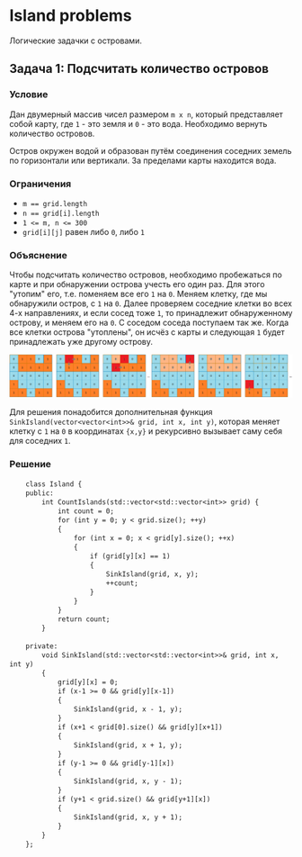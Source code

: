 # Island problems

Логические задачки с островами.

## Задача 1: Подсчитать количество островов

### Условие

Дан двумерный массив чисел размером ```m x n```, который представляет собой карту, где ```1``` - это земля и ```0``` - это вода. Необходимо вернуть количество островов.

Остров окружен водой и образован путём соединения соседних земель по горизонтали или вертикали. За пределами карты находится вода.

### Ограничения

  + ```m == grid.length```
  + ```n == grid[i].length```
  + ```1 <= m, n <= 300```
  + ```grid[i][j]``` равен либо ```0```, либо ```1```
  
### Объяснение

Чтобы подсчитать количество островов, необходимо пробежаться по карте и при обнаружении острова учесть его один раз. Для этого "утопим" его, т.е. поменяем все его ```1``` на ```0```. Меняем клетку, где мы обнаружили остров, с ```1``` на ```0```. Далее проверяем соседние клетки во всех 4-х направлениях, и если сосед тоже ```1```, то принадлежит обнаруженному острову, и меняем его на ```0```. С соседом соседа поступаем так же. Когда все клетки острова "утоплены", он исчёз с карты и следующая ```1``` будет принадлежать уже другому острову.

![alt text](https://github.com/fediukov/island_problems/blob/main/images/problem_no_1.png "Example")

Для решения понадобится дополнительная функция ```SinkIsland(vector<vector<int>>& grid, int x, int y)```, которая меняет клетку с ```1``` на ```0``` в координатах ```{x,y}``` и рекурсивно вызывает саму себя для соседних ```1```.

### Решение

```
    class Island {
    public:
        int CountIslands(std::vector<std::vector<int>> grid) {
            int count = 0;
            for (int y = 0; y < grid.size(); ++y)
            {
                for (int x = 0; x < grid[y].size(); ++x)
                {
                    if (grid[y][x] == 1)
                    {
                        SinkIsland(grid, x, y);
                        ++count;
                    }
                }
            }
            return count;
        }
        
    private:    
        void SinkIsland(std::vector<std::vector<int>>& grid, int x, int y)
        {
            grid[y][x] = 0;
            if (x-1 >= 0 && grid[y][x-1])
            {
                SinkIsland(grid, x - 1, y);
            }
            if (x+1 < grid[0].size() && grid[y][x+1])
            {
                SinkIsland(grid, x + 1, y);
            }
            if (y-1 >= 0 && grid[y-1][x])
            {
                SinkIsland(grid, x, y - 1);
            }
            if (y+1 < grid.size() && grid[y+1][x])
            {
                SinkIsland(grid, x, y + 1);
            }
        }
    };
 ```
